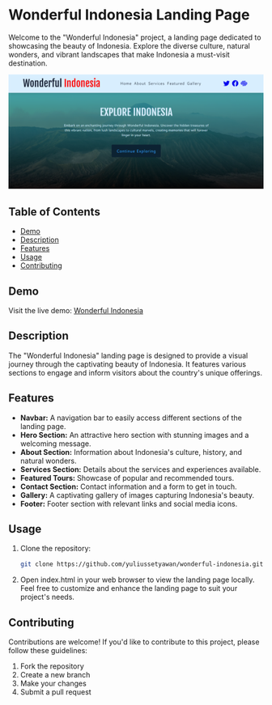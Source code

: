 # Wonderful Indonesia Landing Page

Welcome to the "Wonderful Indonesia" project, a landing page dedicated to showcasing the beauty of Indonesia. Explore the diverse culture, natural wonders, and vibrant landscapes that make Indonesia a must-visit destination.

![Wonderful Indonesia Landing Page](./images/wonderful-id.PNG)

## Table of Contents
- [Demo](#demo)
- [Description](#description)
- [Features](#features)
- [Usage](#usage)
- [Contributing](#contributing)

## Demo

Visit the live demo: [Wonderful Indonesia](https://wonderful-id.netlify.app)

## Description

The "Wonderful Indonesia" landing page is designed to provide a visual journey through the captivating beauty of Indonesia. It features various sections to engage and inform visitors about the country's unique offerings.

## Features

- **Navbar:** A navigation bar to easily access different sections of the landing page.
- **Hero Section:** An attractive hero section with stunning images and a welcoming message.
- **About Section:** Information about Indonesia's culture, history, and natural wonders.
- **Services Section:** Details about the services and experiences available.
- **Featured Tours:** Showcase of popular and recommended tours.
- **Contact Section:** Contact information and a form to get in touch.
- **Gallery:** A captivating gallery of images capturing Indonesia's beauty.
- **Footer:** Footer section with relevant links and social media icons.

## Usage

1. Clone the repository:

   ```bash
   git clone https://github.com/yuliussetyawan/wonderful-indonesia.git

2. Open index.html in your web browser to view    the landing page locally.
Feel free to customize and enhance the landing page to suit your project's needs.


## Contributing

Contributions are welcome! If you'd like to contribute to this project, please follow these guidelines:

1. Fork the repository
2. Create a new branch
3. Make your changes
4. Submit a pull request